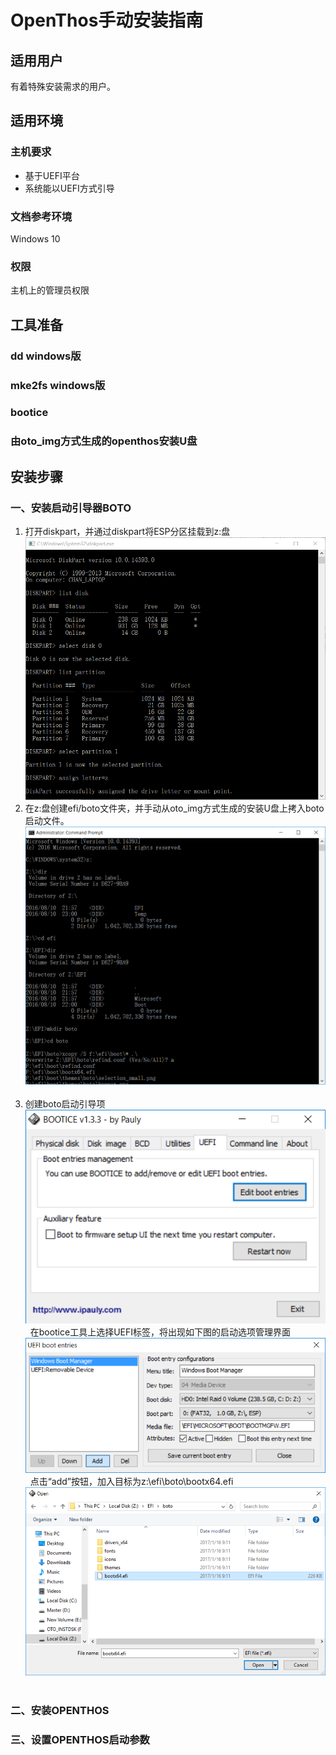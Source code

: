 # OpenThos手动安装指南
## 适用用户
有着特殊安装需求的用户。
## 适用环境
### 主机要求
* 基于UEFI平台
* 系统能以UEFI方式引导
### 文档参考环境
Windows 10
### 权限
主机上的管理员权限
## 工具准备
### dd windows版
### mke2fs windows版
### bootice
### 由oto_img方式生成的openthos安装U盘
## 安装步骤
### 一、安装启动引导器BOTO  
1. 打开diskpart，并通过diskpart将ESP分区挂载到z:盘  
![图片](./mount_esp.PNG)  
2. 在z:盘创建efi/boto文件夹，并手动从oto_img方式生成的安装U盘上拷入boto启动文件。  
![图片](https://github.com/openthos/boto-analysis/blob/master/manual_install/build_boto.PNG?raw=true)  
3. 创建boto启动引导项  
![图片](https://github.com/openthos/boto-analysis/blob/master/manual_install/bootice.PNG?raw=true)  
在bootice工具上选择UEFI标签，将出现如下图的启动选项管理界面  
![图片](https://github.com/openthos/boto-analysis/blob/master/manual_install/bootice_add.PNG?raw=true)  
点击“add”按钮，加入目标为z:\efi\boto\bootx64.efi  
![图片](https://github.com/openthos/boto-analysis/blob/master/manual_install/bootice_add_boto.PNG?raw=true)  
### 二、安装OPENTHOS
### 三、设置OPENTHOS启动参数

